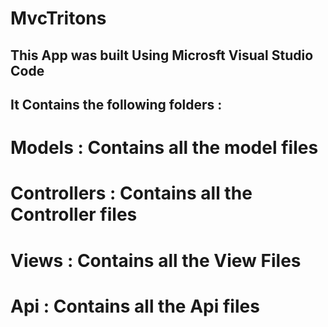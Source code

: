 # MvcTritons


## This App was built Using Microsft Visual Studio Code

## It Contains the following folders :

# Models : Contains all the model files

# Controllers : Contains all the Controller files

# Views : Contains all the View Files

# Api : Contains all the Api files


